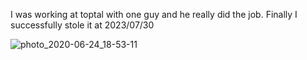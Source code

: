 
I was working at toptal with one guy and he really did the job. Finally I successfully stole it at 2023/07/30

![photo_2020-06-24_18-53-11](https://github.com/kasunChan/kasunchan/assets/56822670/90ef3cd0-14ef-49ea-99c6-58d3bcbdba3b)
